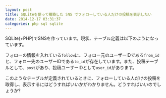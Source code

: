 ```yaml
---
layout: post
title: SQLiteを使って構築した SNS でフォローしている人だけの投稿を表示したい
date: 2014-12-17 03:31:37
categories: php sql sqlite
---
```

<!-- {% raw %} -->
<p>SQLite(+PHP)でSNSを作っています。現状、テーブル定義は以下のようになっています。</p>

<p>フォローの情報を入れている<code>follow</code>に、フォロー元のユーザーIDである<code>from_id</code>と、フォロー先のユーザーIDである<code>to_id</code>が存在しています。また、投稿テーブルとして、<code>post</code>があり、投稿ユーザーIDとして<code>user_id</code>があります。  </p>

<p>このようなテーブルが定義されているときに、フォローしている人だけの投稿を取得し、表示するにはどうすればいいかがわかりません。どうすればいいのでしょうか?</p>
<!-- {% endraw %} -->
